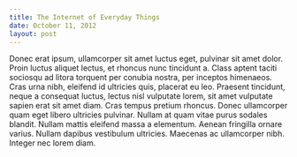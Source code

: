 ```yaml
---
title: The Internet of Everyday Things
date: October 11, 2012 
layout: post
---
```


Donec erat ipsum, ullamcorper sit amet luctus eget, pulvinar sit amet dolor. Proin luctus aliquet lectus, et rhoncus nunc tincidunt a. Class aptent taciti sociosqu ad litora torquent per conubia nostra, per inceptos himenaeos. Cras urna nibh, eleifend id ultricies quis, placerat eu leo. Praesent tincidunt, neque a consequat luctus, lectus nisl vulputate lorem, sit amet vulputate sapien erat sit amet diam. Cras tempus pretium rhoncus. Donec ullamcorper quam eget libero ultricies pulvinar. Nullam at quam vitae purus sodales blandit. Nullam mattis eleifend massa a elementum. Aenean fringilla ornare varius. Nullam dapibus vestibulum ultricies. Maecenas ac ullamcorper nibh. Integer nec lorem diam. 
